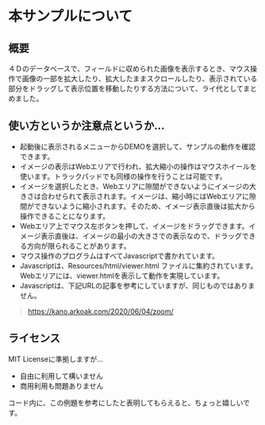 # 本サンプルについて

## 概要

４Ｄのデータベースで、フィールドに収められた画像を表示するとき、マウス操作で画像の一部を拡大したり、拡大したままスクロールしたり、表示されている部分をドラッグして表示位置を移動したりする方法について、ライ代としてまとめました。

## 使い方というか注意点というか…

+ 起動後に表示されるメニューからDEMOを選択して、サンプルの動作を確認できます。
+ イメージの表示はWebエリアで行われ、拡大縮小の操作はマウスホイールを使います。トラックパッドでも同様の操作を行うことは可能です。
+ イメージを選択したとき、Webエリアに隙間ができないようにイメージの大きさは合わせられて表示されます。イメージは、縮小時にはWebエリアに隙間ができないように縮小されます。そのため、イメージ表示直後は拡大から操作できることになります。
+  Webエリア上でマウス左ボタンを押して、イメージをドラッグできます。イメージ表示直後は、イメージの最小の大きさでの表示なので、ドラッグできる方向が限られることがあります。
+ マウス操作のプログラムはすべてJavascriptで書かれています。
+ Javascriptは、Resources/html/viewer.html ファイルに集約されています。Webエリアには、viewer.htmlを表示して動作を実現しています。
+  Javascriptは、下記URLの記事を参考にしていますが、同じものではありません。
> https://kano.arkoak.com/2020/06/04/zoom/

## ライセンス

MIT Licenseに準拠しますが…

+ 自由に利用して構いません
+ 商用利用も問題ありません

コード内に、この例題を参考にしたと表明してもらえると、ちょっと嬉しいです。
